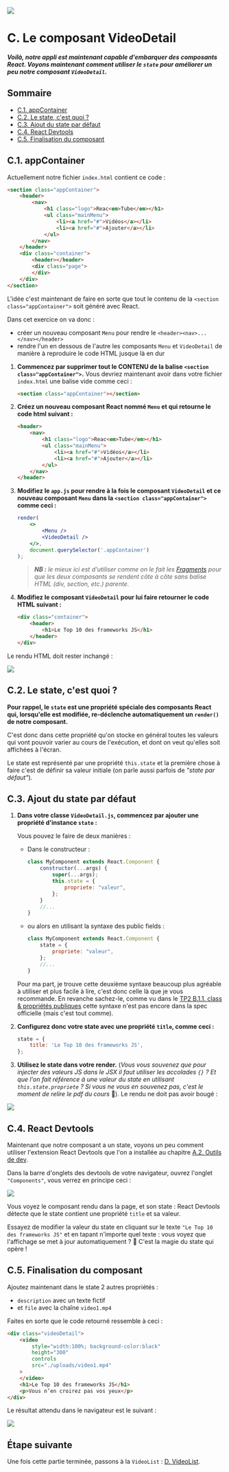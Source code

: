 <img src="images/readme/header-small.jpg" >

# C. Le composant VideoDetail <!-- omit in toc -->

_**Voilà, notre appli est maintenant capable d'embarquer des composants React. Voyons maintenant comment utiliser le `state` pour améliorer un peu notre composant `VideoDetail`.**_

## Sommaire <!-- omit in toc -->
- [C.1. appContainer](#c1-appcontainer)
- [C.2. Le state, c'est quoi ?](#c2-le-state-cest-quoi-)
- [C.3. Ajout du state par défaut](#c3-ajout-du-state-par-défaut)
- [C.4. React Devtools](#c4-react-devtools)
- [C.5. Finalisation du composant](#c5-finalisation-du-composant)

## C.1. appContainer

Actuellement notre fichier `index.html` contient ce code :
```html
<section class="appContainer">
	<header>
		<nav>
			<h1 class="logo">Reac<em>Tube</em></h1>
			<ul class="mainMenu">
				<li><a href="#">Vidéos</a></li>
				<li><a href="#">Ajouter</a></li>
			</ul>
		</nav>
	</header>
	<div class="container">
		<header></header>
		<div class="page">
		</div>
	</div>
</section>
```

L'idée c'est maintenant de faire en sorte que tout le contenu de la `<section class="appContainer">` soit généré avec React.

Dans cet exercice on va donc  :
- créer un nouveau composant `Menu` pour rendre le `<header><nav>...</nav></header>`
- rendre l'un en dessous de l'autre les composants `Menu` et `VideoDetail` de manière à reproduire le code HTML jusque là en dur

1. **Commencez par supprimer tout le CONTENU de la balise `<section class="appContainer">`.** Vous devriez maintenant avoir dans votre fichier `index.html` une balise vide comme ceci :
	```html
	<section class="appContainer"></section>
	```
2. **Créez un nouveau composant React nommé `Menu` et qui retourne le code html suivant :**
	```html
	<header>
		<nav>
			<h1 class="logo">Reac<em>Tube</em></h1>
			<ul class="mainMenu">
				<li><a href="#">Vidéos</a></li>
				<li><a href="#">Ajouter</a></li>
			</ul>
		</nav>
	</header>
	```

3. **Modifiez le `app.js` pour rendre à la fois le composant `VideoDetail` et ce nouveau composant `Menu` dans la `<section class="appContainer">` comme ceci :**
	```jsx
	render(
		<>
			<Menu />
			<VideoDetail />
		</>,
		document.querySelector('.appContainer')
	);
	```

	> _**NB :** le mieux ici est d'utiliser comme on le fait les [Fragments](https://reactjs.org/docs/fragments.html) pour que les deux composants se rendent côte à côte sans balise HTML (div, section, etc.) parente._

5. **Modifiez le composant `VideoDetail` pour lui faire retourner le code HTML suivant :**
	```html
	<div class="container">
		<header>
			<h1>Le Top 10 des frameworks JS</h1>
		</header>
	</div>
	```

Le rendu HTML doit rester inchangé :

<img src="images/readme/screen-03.png" >

## C.2. Le state, c'est quoi ?

**Pour rappel, le `state` est une propriété spéciale des composants React qui, lorsqu'elle est modifiée, re-déclenche automatiquement un `render()` de notre composant.**

C'est donc dans cette propriété qu'on stocke en général toutes les valeurs qui vont pouvoir varier au cours de l'exécution, et dont on veut qu'elles soit affichées à l'écran.

Le state est représenté par une propriété `this.state` et la première chose à faire c'est de définir sa valeur initiale (on parle aussi parfois de _"state par défaut"_).

## C.3. Ajout du state par défaut

1. **Dans votre classe `VideoDetail.js`, commencez par ajouter une propriété d'instance `state` :**

	Vous pouvez le faire de deux manières :
	- Dans le constructeur :
		```js
		class MyComponent extends React.Component {
			constructor(...args) {
				super(...args);
				this.state = {
					propriete: "valeur",
				};
			}
			//...
		}
		```
	- ou alors en utilisant la syntaxe des public fields :
		```js
		class MyComponent extends React.Component {
			state = {
				propriete: "valeur",
			};
			//...
		}
		```
	Pour ma part, je trouve cette deuxième syntaxe beaucoup plus agréable à utiliser et plus facile à lire, c'est donc celle là que je vous recommande. En revanche sachez-le, comme vu dans le [TP2 B.1.1. class & propriétés publiques](https://framagit.org/cours-react/tp2/-/blob/master/B-poo.md#b11-class-propri%C3%A9t%C3%A9s-publiques) cette syntaxe n'est pas encore dans la spec officielle (mais c'est tout comme).

2. **Configurez donc votre state avec une propriété `title`, comme ceci :**

	```js
	state = {
		title: 'Le Top 10 des frameworks JS',
	};
	```
3. **Utilisez le state dans votre render.** (_Vous vous souvenez que pour injecter des valeurs JS dans le JSX il faut utiliser les accolades `{}` ? Et que l'on fait référence à une valeur du state en utilisant `this.state.propriete` ? Si vous ne vous en souvenez pas, c'est le moment de relire le pdf du cours_ 📖). Le rendu ne doit pas avoir bougé :

<img src="images/readme/screen-03.png" >

## C.4. React Devtools

Maintenant que notre composant a un state, voyons un peu comment utiliser l'extension React Devtools que l'on a installée au chapitre [A.2. Outils de dev](./A-preparatifs.md#a2-outils-de-dev).

Dans la barre d'onglets des devtools de votre navigateur, ouvrez l'onglet `"Components"`, vous verrez en principe ceci :

<img src="images/readme/screen-04.png" >

Vous voyez le composant rendu dans la page, et son state : React Devtools détecte que le state contient une propriété `title` et sa valeur.

Essayez de modifier la valeur du state en cliquant sur le texte `"Le Top 10 des frameworks JS"` et en tapant n'importe quel texte : vous voyez que l'affichage se met à jour automatiquement ? 🙌 C'est la magie du state qui opère !

## C.5. Finalisation du composant

Ajoutez maintenant dans le state 2 autres propriétés :
- `description` avec un texte fictif
- et `file` avec la chaîne `video1.mp4`

Faites en sorte que le code retourné ressemble à ceci :
```html
<div class="videoDetail">
	<video
		style="width:100%; background-color:black"
		height="300"
		controls
		src="./uploads/video1.mp4"
	>
	</video>
	<h1>Le Top 10 des frameworks JS</h1>
	<p>Vous n’en croirez pas vos yeux</p>
</div>
```
Le résultat attendu dans le navigateur est le suivant :

<img src="images/readme/screen-05.png" >

## Étape suivante <!-- omit in toc -->
Une fois cette partie terminée, passons à la `VideoList` : [D. VideoList](D-videolist.md).